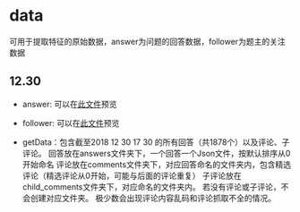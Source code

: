 data
========
可用于提取特征的原始数据，answer为问题的回答数据，follower为题主的关注数据

## 12.30
* answer: 可以在[此文件](https://github.com/Goldbach-Research-Group/data/blob/master/12.30/answer/306537777.txt)预览
* follower: 可以在[此文件](https://github.com/Goldbach-Research-Group/data/blob/master/12.30/follower/shi-kong-23-21.txt)预览

* getData：包含截至2018 12 30 17 30 的所有回答（共1878个）以及评论、子评论。
回答放在answers文件夹下，一个回答一个Json文件，按默认排序从0开始命名
评论放在comments文件夹下，对应回答命名的文件夹内，包含精选评论（精选评论从0开始，可能与后面的评论重复）
子评论放在child_comments文件夹下，对应命名的文件夹内。
若没有评论或子评论，不会创建对应文件夹。
极少数会出现评论内容乱码和评论抓取不全的情况。
